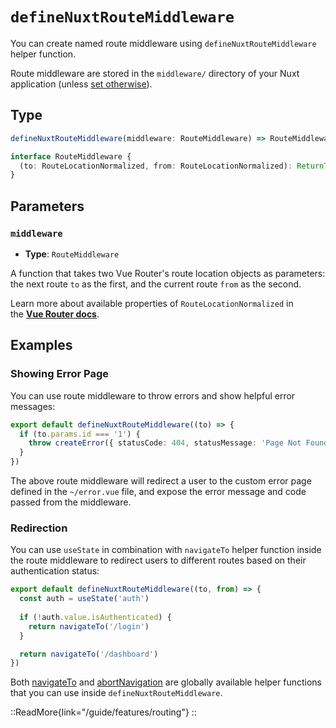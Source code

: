 # `defineNuxtRouteMiddleware`

You can create named route middleware using `defineNuxtRouteMiddleware` helper function.

Route middleware are stored in the `middleware/` directory of your Nuxt application (unless [set otherwise](/api/configuration/nuxt.config#middleware)).

## Type

```ts
defineNuxtRouteMiddleware(middleware: RouteMiddleware) => RouteMiddleware

interface RouteMiddleware {
  (to: RouteLocationNormalized, from: RouteLocationNormalized): ReturnType<NavigationGuard>
}
```

## Parameters

### `middleware`

- **Type**: `RouteMiddleware`

A function that takes two Vue Router's route location objects as parameters: the next route `to` as the first, and the current route `from` as the second.

Learn more about available properties of `RouteLocationNormalized` in the **[Vue Router docs](https://router.vuejs.org/api/interfaces/RouteLocationNormalized.html)**.

## Examples

### Showing Error Page

You can use route middleware to throw errors and show helpful error messages:

```ts [middleware/error.ts]
export default defineNuxtRouteMiddleware((to) => {
  if (to.params.id === '1') {
    throw createError({ statusCode: 404, statusMessage: 'Page Not Found' })
  }
})
```

The above route middleware will redirect a user to the custom error page defined in the `~/error.vue` file, and expose the error message and code passed from the middleware.

### Redirection

You can use `useState` in combination with `navigateTo` helper function inside the route middleware to redirect users to different routes based on their authentication status:

```ts [middleware/auth.ts]
export default defineNuxtRouteMiddleware((to, from) => {
  const auth = useState('auth')
  
  if (!auth.value.isAuthenticated) {
    return navigateTo('/login')
  }

  return navigateTo('/dashboard')
})
```

Both [navigateTo](/api/utils/navigate-to) and [abortNavigation](/api/utils/abort-navigation) are globally available helper functions that you can use inside `defineNuxtRouteMiddleware`.

::ReadMore{link="/guide/features/routing"}
::
